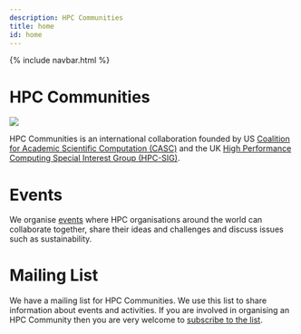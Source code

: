 ```yaml
---
description: HPC Communities
title: home
id: home
---
```


{% include navbar.html %}

# HPC Communities

<img src="{{site.url}}/images/CASC-and-HPC-SIG.png" style="display: block; margin: auto;" />

HPC Communities is an international collaboration founded by US [Coalition for Academic Scientific Computation (CASC)](http://casc.org/) and the UK [High Performance Computing Special Interest Group (HPC-SIG)](https://hpc-sig.org.uk).

# Events

We organise [events](events.html) where HPC organisations around the world can collaborate together, share their ideas and challenges and discuss issues such as sustainability.

# Mailing List

We have a mailing list for HPC Communities. We use this list to share information about events and activities. If you are involved in organising an HPC Community then you are very welcome to [subscribe to the list](https://www.jiscmail.ac.uk/cgi-bin/WA-JISC.exe?SUBED1=HPC-COMMUNITIES&A=1).
